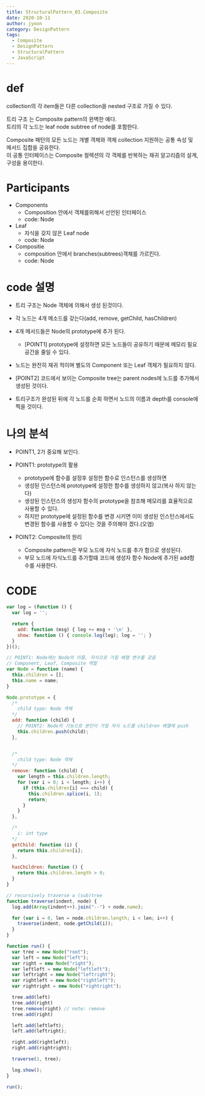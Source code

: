 ```yaml
---
title: StructuralPattern_03.Composite
date: 2020-10-11
author: jyoon
category: DesignPattern
tags:
  - Composite
  - DesignPattern
  - StructuralPattern
  - JavaScript
---
```


# def
collection의 각 item들은 다른 collection을 nested 구조로 가질 수 있다.   

트리 구조 는 Composite pattern의 완벽한 예다.   
트리의 각 노드는 leaf node subtree of node를 포함한다.  

Composite 패턴의 모든 노드는 개별 객체와 객체 collection 지원하는 공통 속성 및 메서드 집합을 공유한다.   
이 공통 인터페이스는 Composite 컬렉션의 각 객체를 반복하는 재귀 알고리즘의 설계, 구성을 용이한다.  

# Participants
* Components
  - Composition 안에서 객체를위해서 선언된 인터페이스 
  - code: Node
* Leaf
  - 자식을 갖지 않은 Leaf node
  - code: Node
* Compositie
  - composition 안에서 branches(subtrees)객체를 가르킨다.
  - code: Node

# code 설명
* 트리 구조는 Node 객체에 의해서 생성 된것이다.
* 각 노드는 4개 메소드를 갖는다(add, remove, getChild, hasChildren)
* 4개 메서드들은 Node의 prototype에 추가 된다.
  - [POINT1] prototype에 설정하면 모든 노드들이 공유하기 때문에 메모리 필요공간을 줄일 수 있다.
* 노드는 완전히 재귀 적이며 별도의 Component 또는 Leaf 객체가 필요하지 않다.

* [POINT2] 코드에서 보이는 Composite tree는 parent nodes에 노드를 추가해서 생성된 것이다.
* 트리구조가 완성된 뒤에 각 노드를 순회 하면서 노드의 이름과 depth를 console에 찍을 것이다.


# 나의 분석
* POINT1, 2가 중요해 보인다.
* POINT1: prototype의 활용
  - prototype에 함수를 설정후 설정한 함수로 인스턴스를 생성하면
  - 생성된 인스턴스에 prototype에 설정한 함수를 생성하지 않고(복사 하지 않는다)
  - 생성된 인스턴스의 생성자 함수의 prototype을 참조해 메모리를 효율적으로 사용할 수 있다. 
  - 하지만 prototype에 설정된 함수를 변경 시키면 이미 생성된 인스턴스에서도 변경된 함수를 사용할 수 있다는 것을 주의해야 겠다.(오염) 

* POINT2: Composite의 원리
  - Composite pattern은 부모 노드에 자식 노드를 추가 함으로 생성된다.
  - 부모 노드에 자식노드를 추가할떄 코드에 생성자 함수 Node에 추가된 add함수를 사용한다.

# CODE
```js
var log = (function () {
  var log = '';

  return {
    add: function (msg) { log += msg + '\n' },
    show: function () { console.log(log); log = ''; }
  }
})();

// POINT1: Node에는 Node의 이름, 자식으로 가질 배열 변수를 갖음
// Component, Leaf, Composite 역할
var Node = function (name) {
  this.children = [];
  this.name = name;
}

Node.prototype = {
  /*
    child type: Node 객체
  */
  add: function (child) {
    // POINT2: Node의 기능으로 본인이 가질 자식 노드를 children 배열에 push
    this.children.push(child);
  },


  /*
    child type: Node 객체
  */
  remove: function (child) {
    var length = this.children.length;
    for (var i = 0; i < length; i++) {
      if (this.children[i] === child) {
        this.children.splice(i, 1);
        return;
      }
    }
  },

  /*
    i: int type
  */
  getChild: function (i) {
    return this.children[i];
  },

  hasChildren: function () {
    return this.children.length > 0;
  }
}

// recursively traverse a (sub)tree
function traverse(indent, node) {
  log.add(Array(indent++).join("--") + node.name);

  for (var i = 0, len = node.children.length; i < len; i++) {
    traverse(indent, node.getChild(i));
  }
}

function run() {
  var tree = new Node("root");
  var left = new Node("left");
  var right = new Node("right");
  var leftleft = new Node("leftleft");
  var leftright = new Node("leftright");
  var rightleft = new Node("rightleft");
  var rightright = new Node("rightright");

  tree.add(left)
  tree.add(right)
  tree.remove(right) // note: remove
  tree.add(right)

  left.add(leftleft);
  left.add(leftright);

  right.add(rightleft);
  right.add(rightright);

  traverse(1, tree);

  log.show();
}

run();
```